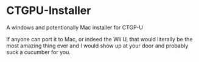 # CTGPU-Installer
A windows and potentionally Mac installer for CTGP-U

If anyone can port it to Mac, or indeed the Wii U, that would literally be the most amazing thing ever and I would 
show up at your door and probably suck a cucumber for you.
